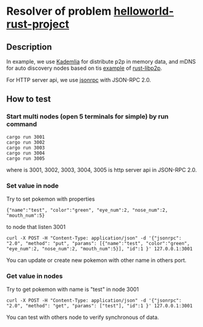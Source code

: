 # Resolver of problem [helloworld-rust-project](https://github.com/massbitprotocol/helloworld-rust-project)

## Description

In example, we use [Kademlia](https://en.wikipedia.org/wiki/Kademlia) for distribute p2p in memory data, and mDNS for auto discovery nodes based on tis [example](https://github.com/libp2p/rust-libp2p/blob/master/examples/distributed-key-value-store.rs) of [rust-libp2p](https://github.com/libp2p/rust-libp2p).

For HTTP server api, we use [jsonrpc](https://github.com/paritytech/jsonrpc/tree/master/http) with JSON-RPC 2.0.

## How to test

### Start multi nodes (open 5 terminals for simple) by run command
```
cargo run 3001
cargo run 3002
cargo run 3003
cargo run 3004
cargo run 3005
```

where is 3001, 3002, 3003, 3004, 3005 is http server api in JSON-RPC 2.0.

### Set value in node

Try to set pokemon with properties 
```
{"name":"test", "color":"green", "eye_num":2, "nose_num":2, "mouth_num":5}
```
to node that listen 3001

```
curl -X POST -H "Content-Type: application/json" -d '{"jsonrpc": "2.0", "method": "put", "params": [{"name":"test", "color":"green", "eye_num":2, "nose_num":2, "mouth_num":5}], "id":1 }' 127.0.0.1:3001

```

You can update or create new pokemon with other name in others port.

### Get value in nodes

Try to get pokemon with name is "test" in node 3001 

```
curl -X POST -H "Content-Type: application/json" -d '{"jsonrpc": "2.0", "method": "get", "params": ["test"], "id":1 }' 127.0.0.1:3001
```

You can test with others node to verify synchronous of data.
